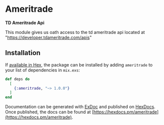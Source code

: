 # Ameritrade

**TD Ameritrade Api**

This module gives us oath access to the td ameritrade api located at "https://developer.tdameritrade.com/apis"

## Installation

If [available in Hex](https://hex.pm/docs/publish), the package can be installed
by adding `ameritrade` to your list of dependencies in `mix.exs`:

```elixir
def deps do
  [
    {:ameritrade, "~> 1.0.0"}
  ]
end
```

Documentation can be generated with [ExDoc](https://github.com/elixir-lang/ex_doc)
and published on [HexDocs](https://hexdocs.pm). Once published, the docs can
be found at [https://hexdocs.pm/ameritrade](https://hexdocs.pm/ameritrade).

